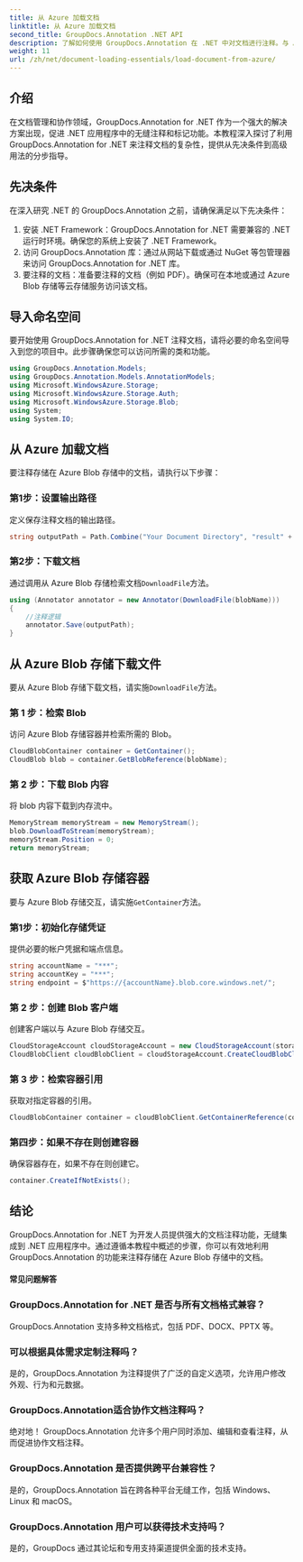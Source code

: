 ```yaml
---
title: 从 Azure 加载文档
linktitle: 从 Azure 加载文档
second_title: GroupDocs.Annotation .NET API
description: 了解如何使用 GroupDocs.Annotation 在 .NET 中对文档进行注释。与 Azure Blob 存储无缝集成的分步教程。
weight: 11
url: /zh/net/document-loading-essentials/load-document-from-azure/
---
```

## 介绍
在文档管理和协作领域，GroupDocs.Annotation for .NET 作为一个强大的解决方案出现，促进 .NET 应用程序中的无缝注释和标记功能。本教程深入探讨了利用 GroupDocs.Annotation for .NET 来注释文档的复杂性，提供从先决条件到高级用法的分步指导。
## 先决条件
在深入研究 .NET 的 GroupDocs.Annotation 之前，请确保满足以下先决条件：
1. 安装 .NET Framework：GroupDocs.Annotation for .NET 需要兼容的 .NET 运行时环境。确保您的系统上安装了 .NET Framework。
2. 访问 GroupDocs.Annotation 库：通过从网站下载或通过 NuGet 等包管理器来访问 GroupDocs.Annotation for .NET 库。
3. 要注释的文档：准备要注释的文档（例如 PDF）。确保可在本地或通过 Azure Blob 存储等云存储服务访问该文档。

## 导入命名空间
要开始使用 GroupDocs.Annotation for .NET 注释文档，请将必要的命名空间导入到您的项目中。此步骤确保您可以访问所需的类和功能。
```csharp
using GroupDocs.Annotation.Models;
using GroupDocs.Annotation.Models.AnnotationModels;
using Microsoft.WindowsAzure.Storage;
using Microsoft.WindowsAzure.Storage.Auth;
using Microsoft.WindowsAzure.Storage.Blob;
using System;
using System.IO;
```

## 从 Azure 加载文档
要注释存储在 Azure Blob 存储中的文档，请执行以下步骤：
### 第1步：设置输出路径
定义保存注释文档的输出路径。
```csharp
string outputPath = Path.Combine("Your Document Directory", "result" + Path.GetExtension("input.pdf"));
```
### 第2步：下载文档
通过调用从 Azure Blob 存储检索文档`DownloadFile`方法。
```csharp
using (Annotator annotator = new Annotator(DownloadFile(blobName)))
{
    //注释逻辑
    annotator.Save(outputPath);
}
```
## 从 Azure Blob 存储下载文件
要从 Azure Blob 存储下载文档，请实施`DownloadFile`方法。
### 第 1 步：检索 Blob
访问 Azure Blob 存储容器并检索所需的 Blob。
```csharp
CloudBlobContainer container = GetContainer();
CloudBlob blob = container.GetBlobReference(blobName);
```
### 第 2 步：下载 Blob 内容
将 blob 内容下载到内存流中。
```csharp
MemoryStream memoryStream = new MemoryStream();
blob.DownloadToStream(memoryStream);
memoryStream.Position = 0;
return memoryStream;
```
## 获取 Azure Blob 存储容器
要与 Azure Blob 存储交互，请实施`GetContainer`方法。
### 第1步：初始化存储凭证
提供必要的帐户凭据和端点信息。
```csharp
string accountName = "***";
string accountKey = "***";
string endpoint = $"https://{accountName}.blob.core.windows.net/";
```
### 第 2 步：创建 Blob 客户端
创建客户端以与 Azure Blob 存储交互。
```csharp
CloudStorageAccount cloudStorageAccount = new CloudStorageAccount(storageCredentials, new Uri(endpoint), null, null, null);
CloudBlobClient cloudBlobClient = cloudStorageAccount.CreateCloudBlobClient();
```
### 第 3 步：检索容器引用
获取对指定容器的引用。
```csharp
CloudBlobContainer container = cloudBlobClient.GetContainerReference(containerName);
```
### 第四步：如果不存在则创建容器
确保容器存在，如果不存在则创建它。
```csharp
container.CreateIfNotExists();
```

## 结论
GroupDocs.Annotation for .NET 为开发人员提供强大的文档注释功能，无缝集成到 .NET 应用程序中。通过遵循本教程中概述的步骤，你可以有效地利用 GroupDocs.Annotation 的功能来注释存储在 Azure Blob 存储中的文档。
#### 常见问题解答
### GroupDocs.Annotation for .NET 是否与所有文档格式兼容？
GroupDocs.Annotation 支持多种文档格式，包括 PDF、DOCX、PPTX 等。
### 可以根据具体需求定制注释吗？
是的，GroupDocs.Annotation 为注释提供了广泛的自定义选项，允许用户修改外观、行为和元数据。
### GroupDocs.Annotation适合协作文档注释吗？
绝对地！ GroupDocs.Annotation 允许多个用户同时添加、编辑和查看注释，从而促进协作文档注释。
### GroupDocs.Annotation 是否提供跨平台兼容性？
是的，GroupDocs.Annotation 旨在跨各种平台无缝工作，包括 Windows、Linux 和 macOS。
### GroupDocs.Annotation 用户可以获得技术支持吗？
是的，GroupDocs 通过其论坛和专用支持渠道提供全面的技术支持。